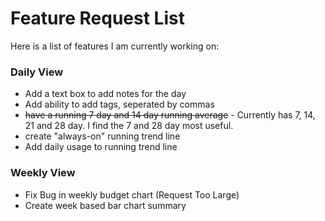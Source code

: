 # Feature Request List #

Here is a list of features I am currently working on:

### Daily View ###
  * Add a text box to add notes for the day
  * Add ability to add tags, seperated by commas
  * <strike>have a running 7 day and 14 day running average</strike> - Currently has 7, 14, 21 and 28 day.  I find the 7 and 28 day most useful.
  * create "always-on" running trend line
  * Add daily usage to running trend line

### Weekly View ###
  * Fix Bug in weekly budget chart (Request Too Large)
  * Create week based bar chart summary